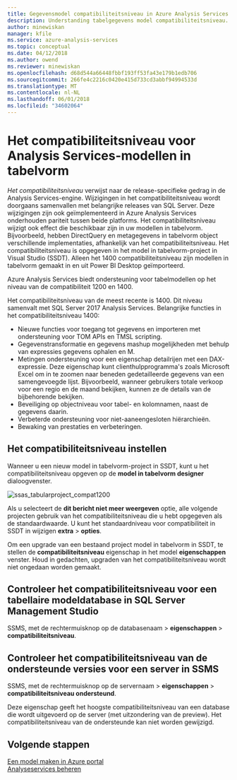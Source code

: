 ```yaml
---
title: Gegevensmodel compatibiliteitsniveau in Azure Analysis Services | Microsoft Docs
description: Understanding tabelgegevens model compatibiliteitsniveau.
author: minewiskan
manager: kfile
ms.service: azure-analysis-services
ms.topic: conceptual
ms.date: 04/12/2018
ms.author: owend
ms.reviewer: minewiskan
ms.openlocfilehash: d68d544a66448fbbf193ff53fa43e179b1edb706
ms.sourcegitcommit: 266fe4c2216c0420e415d733cd3abbf94994533d
ms.translationtype: MT
ms.contentlocale: nl-NL
ms.lasthandoff: 06/01/2018
ms.locfileid: "34602064"
---
```

# <a name="compatibility-level-for-analysis-services-tabular-models"></a>Het compatibiliteitsniveau voor Analysis Services-modellen in tabelvorm

*Het compatibiliteitsniveau* verwijst naar de release-specifieke gedrag in de Analysis Services-engine. Wijzigingen in het compatibiliteitsniveau wordt doorgaans samenvallen met belangrijke releases van SQL Server. Deze wijzigingen zijn ook geïmplementeerd in Azure Analysis Services onderhouden pariteit tussen beide platforms. Het compatibiliteitsniveau wijzigt ook effect die beschikbaar zijn in uw modellen in tabelvorm. Bijvoorbeeld, hebben DirectQuery en metagegevens in tabelvorm object verschillende implementaties, afhankelijk van het compatibiliteitsniveau. Het compatibiliteitsniveau is opgegeven in het model in tabelvorm-project in Visual Studio (SSDT). Alleen het 1400 compatibiliteitsniveau zijn modellen in tabelvorm gemaakt in en uit Power BI Desktop geïmporteerd.

Azure Analysis Services biedt ondersteuning voor tabelmodellen op het niveau van de compatibiliteit 1200 en 1400. 

Het compatibiliteitsniveau van de meest recente is 1400. Dit niveau samenvalt met SQL Server 2017 Analysis Services. Belangrijke functies in het compatibiliteitsniveau 1400:

*  Nieuwe functies voor toegang tot gegevens en importeren met ondersteuning voor TOM APIs en TMSL scripting. 
*  Gegevenstransformatie en gegevens mashup mogelijkheden met behulp van expressies gegevens ophalen en M.
*  Metingen ondersteuning voor een eigenschap detailrijen met een DAX-expressie. Deze eigenschap kunt clienthulpprogramma's zoals Microsoft Excel om in te zoomen naar beneden gedetailleerde gegevens van een samengevoegde lijst. Bijvoorbeeld, wanneer gebruikers totale verkoop voor een regio en de maand bekijken, kunnen ze de details van de bijbehorende bekijken. 
*  Beveiliging op objectniveau voor tabel- en kolomnamen, naast de gegevens daarin.
*  Verbeterde ondersteuning voor niet-aaneengesloten hiërarchieën.
*  Bewaking van prestaties en verbeteringen.
  
## <a name="set-compatibility-level"></a>Het compatibiliteitsniveau instellen 
 Wanneer u een nieuw model in tabelvorm-project in SSDT, kunt u het compatibiliteitsniveau opgeven op de **model in tabelvorm designer** dialoogvenster. 
  
 ![ssas_tabularproject_compat1200](./media/analysis-services-compat-level/aas-tabularproject-compat.png)  
  
 Als u selecteert de **dit bericht niet meer weergeven** optie, alle volgende projecten gebruik van het compatibiliteitsniveau die u hebt opgegeven als de standaardwaarde. U kunt het standaardniveau voor compatibiliteit in SSDT in wijzigen **extra** > **opties**.  
  
 Om een upgrade van een bestaand project model in tabelvorm in SSDT, te stellen de **compatibiliteitsniveau** eigenschap in het model **eigenschappen** venster. Houd in gedachten, upgraden van het compatibiliteitsniveau wordt niet ongedaan worden gemaakt.
  
## <a name="check-compatibility-level-for-a-tabular-model-database-in-sql-server-management-studio"></a>Controleer het compatibiliteitsniveau voor een tabellaire modeldatabase in SQL Server Management Studio 
 SSMS, met de rechtermuisknop op de databasenaam > **eigenschappen** > **compatibiliteitsniveau**.  
  
## <a name="check-supported-compatibility-level-for-a-server-in-ssms"></a>Controleer het compatibiliteitsniveau van de ondersteunde versies voor een server in SSMS  
 SSMS, met de rechtermuisknop op de servernaam > **eigenschappen** > **compatibiliteitsniveau ondersteund**.  
  
 Deze eigenschap geeft het hoogste compatibiliteitsniveau van een database die wordt uitgevoerd op de server (met uitzondering van de preview). Het compatibiliteitsniveau van de ondersteunde kan niet worden gewijzigd.  

## <a name="next-steps"></a>Volgende stappen
  [Een model maken in Azure portal](analysis-services-create-model-portal.md)   
  [Analyseservices beheren](analysis-services-manage.md)  
